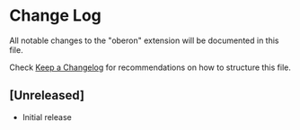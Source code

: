 # Change Log

All notable changes to the "oberon" extension will be documented in this file.

Check [Keep a Changelog](http://keepachangelog.com/) for recommendations on how to structure this file.

## [Unreleased]

- Initial release